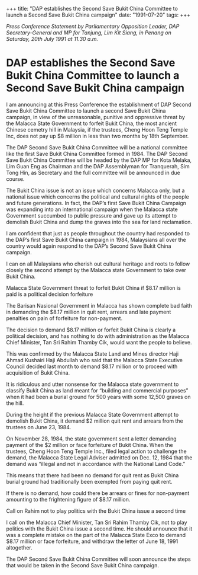 +++ 
title: "DAP establishes the Second Save Bukit China Committee to launch a Second Save Bukit China campaign"
date: "1991-07-20"
tags:
+++

_Press Conference Statement by Parliamentary Opposition Leader, DAP Secretary-General and MP for Tanjung, Lim Kit Siang, in Penang on Saturday, 20th July 1991 at 11.30 a.m._

# DAP establishes the Second Save Bukit China Committee to launch a Second Save Bukit China campaign

I am announcing at this Press Conference the establishment of DAP Second Save Bukit China Committee to launch a second Save Bukit China campaign, in view of the unreasonable, punitive and oppressive threat by the Malacca State Government to forfeit Bukit China, the most ancient Chinese cemetry hill in Malaysia, if the trustees, Cheng Hoon Teng Temple Inc, does not pay up $8 million in less than two months by 18th September.</u>

The DAP Second Save Bukit China Committee will be a national committee like the first Save Bukit China Committee formed in 1984. The DAP Second Save Bukit China Committee will be headed by the DAP MP for Kota Melaka, Lim Guan Eng as Chairman and the DAP Assemblyman for Tranquerah, Sim Tong Hin, as Secretary and the full committee will be announced in due course.

The Bukit China issue is not an issue which concerns Malacca only, but a national issue which concerns the political and cultural rights of the people and future generations. In fact, the DAP’s first Save Bukit China Campaign was expanding into an international campaign when the Malacca state Government succumbed to public pressure and gave up its attempt to demolish Bukit China and dump the graves into the sea for land reclamation.

I am confident that just as people throughout the country had responded to the DAP’s first Save Bukit China campaign in 1984, Malaysians all over the country would again respond to the DAP’s Second Save Bukit China campaign.

I can on all Malaysians who cherish out cultural heritage and roots to follow closely the second attempt by the Malacca state Government to take over Bukit China. 

Malacca State Government threat to forfeit Bukit China if $8.17 million is paid is a political decision forfeiture

The Barisan Nasional Government in Malacca has shown complete bad faith in demanding the $8.17 million in quit rent, arrears and late payment penalties on pain of forfeiture for non-payment.

The decision to demand $8.17 million or forfeit Bukit China is clearly a political decision, and has nothing to do with administration as the Malacca Chief Minister, Tan Sri Rahim Thamby Cik, would want the people to believe.

This was confirmed by the Malacca State Land and Mines director Haji Ahmad Kushairi Haji Abdullah who said that the Malacca State Executive Council decided last month to demand $8.17 million or to proceed with acquisition of Bukit China.

It is ridiculous and utter nonsense for the Malacca state government to classify Bukit China as land meant for “building and commercial purposes” when it had been a burial ground for 500 years with some 12,500 graves on the hill.

During the height if the previous Malacca State Government attempt to demolish Bukit China, it demand $2 million quit rent and arrears from the trustees on June 23, 1984.

On November 28, 1984, the state government sent a letter demanding payment of the $2 million or face forfeiture of Bukit China. When the trustees, Cheng Hoon Teng Temple Inc., filed legal action to challenge the demand, the Malacca State Legal Adviser admitted on Dec. 12, 1984 that the demand was “illegal and not in accordance with the National Land Code.”

This means that there had been no demand for quit rent as Bukit China burial ground had traditionally been exempted from paying quit rent.

If there is no demand, how could there be arrears or fines for non-payment amounting to the frightening figure of $8.17 million.

Call on Rahim not to play politics with the Bukit China issue a second time

I call on the Malacca Chief Minister, Tan Sri Rahim Thamby Cik, not to play politics with the Bukit China issue a second time. He should announce that it was a complete mistake on the part of the Malacca State Exco to demand $8.17 million or face forfeiture, and withdraw the letter of June 18, 1991 altogether.

The DAP Second Save Bukit China Committee will soon announce the steps that would be taken in the Second Save Bukit China campaign.
 
